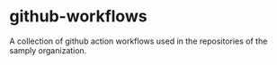 # github-workflows
A collection of github action workflows used in the repositories of the samply organization.
